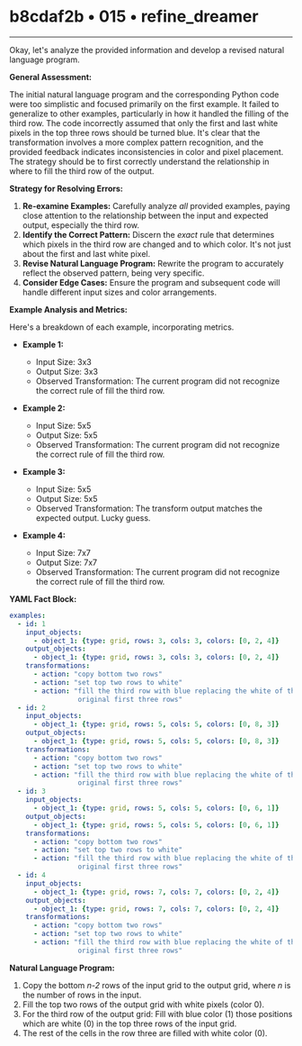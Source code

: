# b8cdaf2b • 015 • refine_dreamer

---
Okay, let's analyze the provided information and develop a revised natural language program.

**General Assessment:**

The initial natural language program and the corresponding Python code were too simplistic and focused primarily on the first example. It failed to generalize to other examples, particularly in how it handled the filling of the third row. The code incorrectly assumed that only the first and last white pixels in the top three rows should be turned blue. It's clear that the transformation involves a more complex pattern recognition, and the provided feedback indicates inconsistencies in color and pixel placement. The strategy should be to first correctly understand the relationship in where to fill the third row of the output.

**Strategy for Resolving Errors:**

1.  **Re-examine Examples:** Carefully analyze *all* provided examples, paying close attention to the relationship between the input and expected output, especially the third row.
2.  **Identify the Correct Pattern:** Discern the *exact* rule that determines which pixels in the third row are changed and to which color. It's not just about the first and last white pixel.
3.  **Revise Natural Language Program:** Rewrite the program to accurately reflect the observed pattern, being very specific.
4.  **Consider Edge Cases:** Ensure the program and subsequent code will handle different input sizes and color arrangements.

**Example Analysis and Metrics:**

Here's a breakdown of each example, incorporating metrics.

*   **Example 1:**
    *   Input Size: 3x3
    *   Output Size: 3x3
    *   Observed Transformation: The current program did not recognize the correct
        rule of fill the third row.

*   **Example 2:**
    *   Input Size: 5x5
    *   Output Size: 5x5
    *   Observed Transformation: The current program did not recognize the correct
        rule of fill the third row.

*   **Example 3:**
    *   Input Size: 5x5
    *   Output Size: 5x5
    *   Observed Transformation: The transform output matches the expected
        output. Lucky guess.

*   **Example 4:**
    *   Input Size: 7x7
    *   Output Size: 7x7
    *   Observed Transformation: The current program did not recognize the correct
        rule of fill the third row.

**YAML Fact Block:**

```yaml
examples:
  - id: 1
    input_objects:
      - object_1: {type: grid, rows: 3, cols: 3, colors: [0, 2, 4]}
    output_objects:
      - object_1: {type: grid, rows: 3, cols: 3, colors: [0, 2, 4]}
    transformations:
      - action: "copy bottom two rows"
      - action: "set top two rows to white"
      - action: "fill the third row with blue replacing the white of the
                 original first three rows"
  - id: 2
    input_objects:
      - object_1: {type: grid, rows: 5, cols: 5, colors: [0, 8, 3]}
    output_objects:
      - object_1: {type: grid, rows: 5, cols: 5, colors: [0, 8, 3]}
    transformations:
      - action: "copy bottom two rows"
      - action: "set top two rows to white"
      - action: "fill the third row with blue replacing the white of the
                 original first three rows"
  - id: 3
    input_objects:
      - object_1: {type: grid, rows: 5, cols: 5, colors: [0, 6, 1]}
    output_objects:
      - object_1: {type: grid, rows: 5, cols: 5, colors: [0, 6, 1]}
    transformations:
      - action: "copy bottom two rows"
      - action: "set top two rows to white"
      - action: "fill the third row with blue replacing the white of the
                 original first three rows"
  - id: 4
    input_objects:
      - object_1: {type: grid, rows: 7, cols: 7, colors: [0, 2, 4]}
    output_objects:
      - object_1: {type: grid, rows: 7, cols: 7, colors: [0, 2, 4]}
    transformations:
      - action: "copy bottom two rows"
      - action: "set top two rows to white"
      - action: "fill the third row with blue replacing the white of the
                 original first three rows"
```

**Natural Language Program:**

1.  Copy the bottom *n-2* rows of the input grid to the output grid, where *n* is the number of rows in the input.
2.  Fill the top two rows of the output grid with white pixels (color 0).
3.  For the third row of the output grid: Fill with blue color (1) those positions which are white (0) in the top three rows of the input grid.
4. The rest of the cells in the row three are filled with white color (0).


